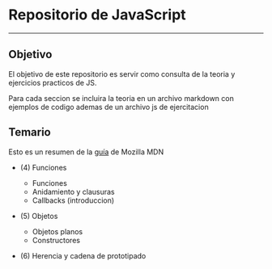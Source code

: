 # Repositorio de JavaScript #
---
## Objetivo ##

El objetivo de este repositorio es servir como consulta de la teoria y ejercicios practicos de JS.

Para cada seccion se incluira la teoria en un archivo markdown con ejemplos de codigo ademas de un archivo js de ejercitacion

## Temario ##

Esto es un resumen de la [guía](https://developer.mozilla.org/en-US/docs/Web/JavaScript/Guide) de Mozilla MDN


* (4) Funciones
    *   Funciones
    *   Anidamiento y clausuras
    *   Callbacks (introduccion)

* (5) Objetos
    *   Objetos planos
    *   Constructores

* (6)  Herencia y cadena de prototipado
    







